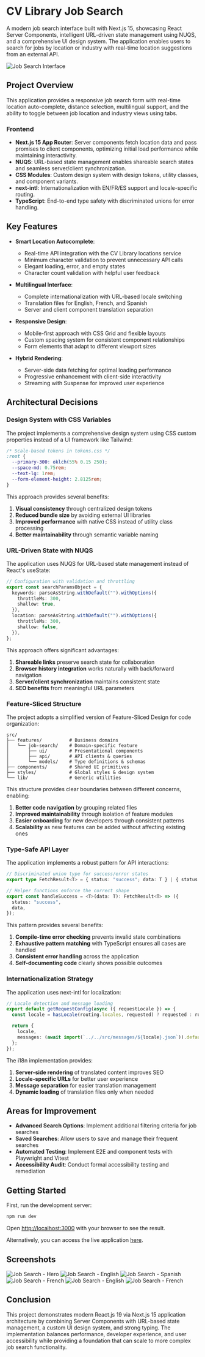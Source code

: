 # CV Library Job Search

A modern job search interface built with Next.js 15, showcasing React Server Components, intelligent URL-driven state management using NUQS, and a comprehensive UI design system. The application enables users to search for jobs by location or industry with real-time location suggestions from an external API.

![Job Search Interface](public/desktop-hero.png)

## Project Overview

This application provides a responsive job search form with real-time location auto-complete, distance selection, multilingual support, and the ability to toggle between job location and industry views using tabs.

### Frontend

- **Next.js 15 App Router**: Server components fetch location data and pass promises to client components, optimizing initial load performance while maintaining interactivity.
- **NUQS**: URL-based state management enables shareable search states and seamless server/client synchronization.
- **CSS Modules**: Custom design system with design tokens, utility classes, and component variants.
- **next-intl**: Internationalization with EN/FR/ES support and locale-specific routing.
- **TypeScript**: End-to-end type safety with discriminated unions for error handling.

## Key Features

- **Smart Location Autocomplete**:

  - Real-time API integration with the CV Library locations service
  - Minimum character validation to prevent unnecessary API calls
  - Elegant loading, error, and empty states
  - Character count validation with helpful user feedback

- **Multilingual Interface**:

  - Complete internationalization with URL-based locale switching
  - Translation files for English, French, and Spanish
  - Server and client component translation separation

- **Responsive Design**:

  - Mobile-first approach with CSS Grid and flexible layouts
  - Custom spacing system for consistent component relationships
  - Form elements that adapt to different viewport sizes

- **Hybrid Rendering**:
  - Server-side data fetching for optimal loading performance
  - Progressive enhancement with client-side interactivity
  - Streaming with Suspense for improved user experience

## Architectural Decisions

### Design System with CSS Variables

The project implements a comprehensive design system using CSS custom properties instead of a UI framework like Tailwind:

```css
/* Scale-based tokens in tokens.css */
:root {
  --primary-300: oklch(55% 0.15 250);
  --space-md: 0.75rem;
  --text-lg: 1rem;
  --form-element-height: 2.8125rem;
}
```

This approach provides several benefits:

1. **Visual consistency** through centralized design tokens
2. **Reduced bundle size** by avoiding external UI libraries
3. **Improved performance** with native CSS instead of utility class processing
4. **Better maintainability** through semantic variable naming

### URL-Driven State with NUQS

The application uses NUQS for URL-based state management instead of React's useState:

```typescript
// Configuration with validation and throttling
export const searchParamsObject = {
  keywords: parseAsString.withDefault("").withOptions({
    throttleMs: 300,
    shallow: true,
  }),
  location: parseAsString.withDefault("").withOptions({
    throttleMs: 300,
    shallow: false,
  }),
};
```

This approach offers significant advantages:

1. **Shareable links** preserve search state for collaboration
2. **Browser history integration** works naturally with back/forward navigation
3. **Server/client synchronization** maintains consistent state
4. **SEO benefits** from meaningful URL parameters

### Feature-Sliced Structure

The project adopts a simplified version of Feature-Sliced Design for code organization:

```
src/
├── features/          # Business domains
│   └── job-search/    # Domain-specific feature
│       ├── ui/        # Presentational components
│       ├── api/       # API clients & queries
│       └── models/    # Type definitions & schemas
├── components/        # Shared UI primitives
├── styles/            # Global styles & design system
└── lib/               # Generic utilities
```

This structure provides clear boundaries between different concerns, enabling:

1. **Better code navigation** by grouping related files
2. **Improved maintainability** through isolation of feature modules
3. **Easier onboarding** for new developers through consistent patterns
4. **Scalability** as new features can be added without affecting existing ones

### Type-Safe API Layer

The application implements a robust pattern for API interactions:

```typescript
// Discriminated union type for success/error states
export type FetchResult<T> = { status: "success"; data: T } | { status: "error"; message: string };

// Helper functions enforce the correct shape
export const handleSuccess = <T>(data: T): FetchResult<T> => ({
  status: "success",
  data,
});
```

This pattern provides several benefits:

1. **Compile-time error checking** prevents invalid state combinations
2. **Exhaustive pattern matching** with TypeScript ensures all cases are handled
3. **Consistent error handling** across the application
4. **Self-documenting code** clearly shows possible outcomes

### Internationalization Strategy

The application uses next-intl for localization:

```typescript
// Locale detection and message loading
export default getRequestConfig(async ({ requestLocale }) => {
  const locale = hasLocale(routing.locales, requested) ? requested : routing.defaultLocale;

  return {
    locale,
    messages: (await import(`../../src/messages/${locale}.json`)).default,
  };
});
```

The i18n implementation provides:

1. **Server-side rendering** of translated content improves SEO
2. **Locale-specific URLs** for better user experience
3. **Message separation** for easier translation management
4. **Dynamic loading** of translation files only when needed

## Areas for Improvement

- **Advanced Search Options**: Implement additional filtering criteria for job searches
- **Saved Searches**: Allow users to save and manage their frequent searches
- **Automated Testing**: Implement E2E and component tests with Playwright and Vitest
- **Accessibility Audit**: Conduct formal accessibility testing and remediation

## Getting Started

First, run the development server:

```bash
npm run dev
```

Open [http://localhost:3000](http://localhost:3000) with your browser to see the result.

Alternatively, you can access the live application [here](https://library.teeldinho.co.za/).

## Screenshots

![Job Search - Hero](public/desktop-hero.png)
![Job Search - English](public/desktop-english.png)
![Job Search - Spanish](public/desktop-spanish.png)
![Job Search - French](public/desktop-french.png)
![Job Search - English](public/mobile-english.png)
![Job Search - French](public/mobile-french.png)

## Conclusion

This project demonstrates modern React.js 19 via Next.js 15 application architecture by combining Server Components with URL-based state management, a custom UI design system, and strong typing. The implementation balances performance, developer experience, and user accessibility while providing a foundation that can scale to more complex job search functionality.
